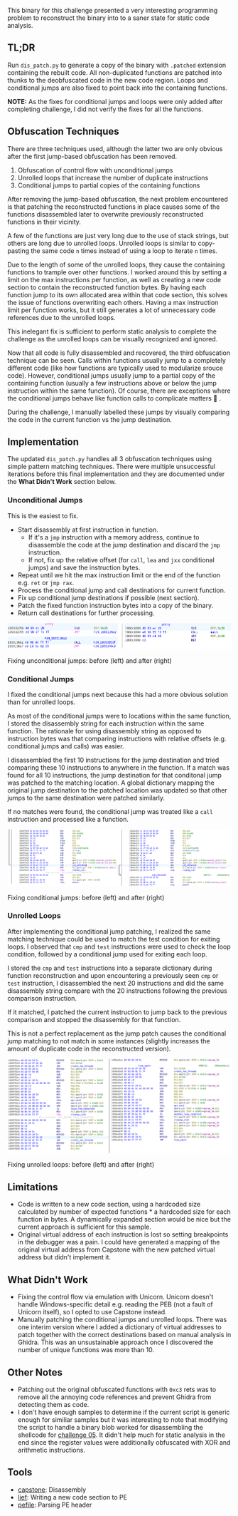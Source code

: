 This binary for this challenge presented a very interesting programming problem to
reconstruct the binary into to a saner state for static code analysis.

## TL;DR

Run `dis_patch.py` to generate a copy of the binary with `.patched`
extension containing the rebuilt code. All non-duplicated functions are patched
into thunks to the deobfuscated code in the new code region. Loops and conditional
jumps are also fixed to point back into the containing functions.

**NOTE:** As the fixes for conditional jumps and loops were only added after completing
challenge, I did not verify the fixes for all the functions.

## Obfuscation Techniques

There are three techniques used, although the latter two are only obvious after
the first jump-based obfuscation has been removed.

1. Obfuscation of control flow with unconditional jumps
2. Unrolled loops that increase the number of duplicate instructions
3. Conditional jumps to partial copies of the containing functions

After removing the jump-based obfuscation, the next problem encountered is that
patching the reconstructed functions in place causes some of the functions
disassembled later to overwrite previously reconstructed functions in their vicinity.

A few of the functions are just very long due to the use of stack strings, but
others are long due to unrolled loops. Unrolled loops is similar to copy-pasting
the same code `n` times instead of using a loop to iterate `n` times.

Due to the length of some of the unrolled loops, they cause the containing
functions to trample over other functions. I worked around this by setting a limit
on the max instructions per function, as well as creating a new code section to
contain the reconstructed function bytes. By having each function jump to its
own allocated area within that code section, this solves the issue of functions
overwriting each others. Having a max instruction limit per function works, but
it still generates a lot of unnecessary code references due to the unrolled loops.

This inelegant fix is sufficient to perform static analysis to complete the
challenge as the unrolled loops can be visually recognized and ignored.

Now that all code is fully disassembled and recovered, the third
obfuscation technique can be seen. Calls within functions usually jump to a
completely different code (like how functions are typically used to modularize
srouce code). However, conditional jumps usually jump to a partial copy of the
containing function (usually a few instructions above or below the jump instruction
within the same function). Of course, there are exceptions where the conditional
jumps behave like function calls to complicate matters :grimacing: .

During the challenge, I manually labelled these jumps by visually comparing the
code in the current function vs the jump destination.

## Implementation
The updated `dis_patch.py` handles all 3 obfuscation techniques using simple
pattern matching techniques. There were multiple unsuccessful iterations before this
final implementation and they are documented under the **What Didn't Work** section
below.

### Unconditional Jumps

This is the easiest to fix.

- Start disassembly at first instruction in function.
    - If it's a `jmp`  instruction with a memory address, continue to disassemble
the code at the jump destination and discard the `jmp` instruction.
    - If not, fix up the relative offset (for `call`, `lea` and `jxx`
      conditional jumps) and save the instruction bytes.
- Repeat until we hit the max instruction limit or the end of the function e.g.
  `ret` or `jmp rax`.
- Process the conditional jump and call destinations for current function.
- Fix up conditional jump destinations if possible (next section).
- Patch the fixed function instruction bytes into a copy of the binary.
- Return call destinations for further processing.

![Unconditional jumps](img/ch13_01.png)

Fixing unconditional jumps: before (left) and after (right)

### Conditional Jumps

I fixed the conditional jumps next because this had a more obvious solution
than for unrolled loops.

As most of the conditional jumps were to locations within the same function, I
stored the disassembly string for each instruction within the same function.
The rationale for using disassembly string as opposed to instruction bytes was that
comparing instructions with relative offsets (e.g. conditional jumps and calls)
was easier.

I disassembled the first 10 instructions for the jump destination and tried
comparing these 10 instructions to anywhere in the function. If a match was
found for all 10 instructions, the jump destination for that conditonal jump was
patched to the matching location. A global dictionary mapping the original jump
destination to the patched location was updated so that other jumps to the same
destination were patched similarly.

If no matches were found, the conditional jump was treated like a `call`
instruction and processed like a function.

![Conditional jumps](img/ch13_02.png)

Fixing conditional jumps: before (left) and after (right)

### Unrolled Loops

After implementing the conditional jump patching, I realized the same matching
technique could be used to match the test condition for exiting loops. I observed
that `cmp` and `test` instructions were used to check the loop condition, followed
by a conditional jump used for exiting each loop.

I stored the `cmp` and `test` instructions into a separate dictionary during
function reconstruction and upon encountering a previously seen `cmp` or
`test` instruction, I disassembled the next 20 instructions and did the same
disassembly string compare with the 20 instructions following the previous
comparison instruction.

If it matched, I patched the current instruction to jump back to the previous
comparison and stopped the disassembly for that function.

This is not a perfect replacement as the jump patch causes the conditional
jump matching to not match in some instances (slightly increases the amount of
duplicate code in the reconstructed version).

![Unrolled loops](img/ch13_03.png)

Fixing unrolled loops: before (left) and after (right)

## Limitations
- Code is written to a new code section, using a hardcoded size calculated by
number of expected functions * a hardcoded size for each function in bytes. A
dynamically expanded section would be nice but the current approach is sufficient
for this sample.
- Original virtual address of each instruction is lost so setting breakpoints in the
debugger was a pain. I could have generated a mapping of the original virtual
address from Capstone with the new patched virtual address but didn't implement it.

## What Didn't Work
- Fixing the control flow via emulation with Unicorn. Unicorn doesn't handle
Windows-specific detail e.g. reading the PEB (not a fault of Unicorn itself),
so I opted to use Capstone instead.
- Manually patching the conditional jumps and unrolled loops. There was one interim
version where I added a dictionary of virtual addresses to patch together with
the correct destinations based on manual analysis in Ghidra. This was an
unsustainable approach once I discovered the number of unique functions was
more than 10.

## Other Notes
- Patching out the original obfuscated functions with `0xc3` rets was to remove
all the annoying code references and prevent Ghidra from detecting them as code.
- I don't have enough samples to determine if the current script is generic enough
for similiar samples but it was interesting to note that modifying the script to
handle a binary blob worked for disassembling the shellcode for [challenge 05](../ch05).
 It didn't help much for static analysis in the end since the register values were
additionally obfuscated with XOR and arithmetic instructions.

## Tools
- [capstone](https://www.capstone-engine.org/lang_python.html): Disassembly
- [lief](https://github.com/lief-project/LIEF): Writing a new code section to
  PE
- [pefile](https://github.com/erocarrera/pefile): Parsing PE header
